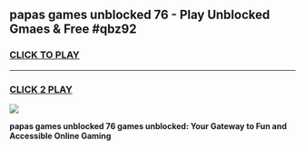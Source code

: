 
## papas games unblocked 76 - Play Unblocked Gmaes & Free #qbz92
<h3>
<a href="https://premium.freeplayer.one?title=papas_games_unblocked_76&ref=03M">CLICK TO PLAY</a></h3>
<hr>

<h3>
<a href="https://premium.freeplayer.one?title=papas_games_unblocked_76&ref=03M">CLICK 2 PLAY</a>
  
</h3>

<a href="https://premium.freeplayer.one?title=papas_games_unblocked_76&ref=03M"><img src="https://clearcache.store/games.png"></a>


**papas games unblocked 76 games unblocked: Your Gateway to Fun and Accessible Online Gaming**
